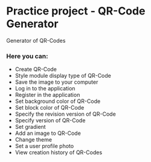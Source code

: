 # Practice project - QR-Code Generator

Generator of QR-Codes

### Here you can:
- Create QR-Code
- Style module display type of QR-Code
- Save the image to your computer
- Log in to the application
- Register in the application
- Set background color of QR-Code
- Set block color of QR-Code
- Specify the revision version of QR-Code
- Specify version of QR-Code
- Set gradient
- Add an image to QR-Code
- Change theme
- Set a user profile photo
- View creation history of QR-Codes
